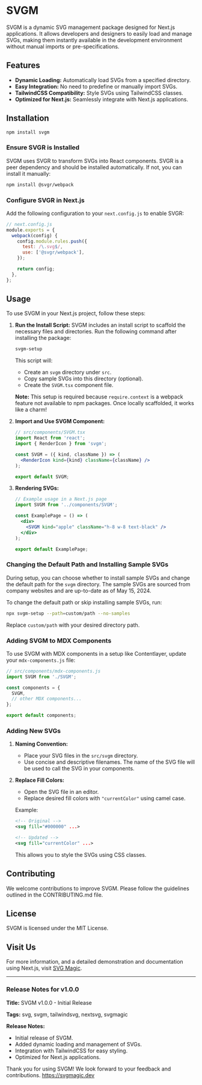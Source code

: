 
# SVGM

SVGM is a dynamic SVG management package designed for Next.js applications. It allows developers and designers to easily load and manage SVGs, making them instantly available in the development environment without manual imports or pre-specifications.

## Features

- **Dynamic Loading:** Automatically load SVGs from a specified directory.
- **Easy Integration:** No need to predefine or manually import SVGs.
- **TailwindCSS Compatibility:** Style SVGs using TailwindCSS classes.
- **Optimized for Next.js:** Seamlessly integrate with Next.js applications.

## Installation

```bash
npm install svgm
```

### Ensure SVGR is Installed

SVGM uses SVGR to transform SVGs into React components. SVGR is a peer dependency and should be installed automatically. If not, you can install it manually:

```bash
npm install @svgr/webpack
```

### Configure SVGR in Next.js

Add the following configuration to your `next.config.js` to enable SVGR:

```javascript
// next.config.js
module.exports = {
  webpack(config) {
    config.module.rules.push({
      test: /\.svg$/,
      use: ['@svgr/webpack'],
    });

    return config;
  },
};
```

## Usage

To use SVGM in your Next.js project, follow these steps:

1. **Run the Install Script:**
   SVGM includes an install script to scaffold the necessary files and directories. Run the following command after installing the package:

   ```bash
   svgm-setup
   ```

   This script will:
   - Create an `svgm` directory under `src`.
   - Copy sample SVGs into this directory (optional).
   - Create the `SVGM.tsx` component file.

   **Note:** This setup is required because `require.context` is a webpack feature not available to npm packages. Once locally scaffolded, it works like a charm!

2. **Import and Use SVGM Component:**

   ```jsx
   // src/components/SVGM.tsx
   import React from 'react';
   import { RenderIcon } from 'svgm';

   const SVGM = ({ kind, className }) => (
     <RenderIcon kind={kind} className={className} />
   );

   export default SVGM;
   ```

3. **Rendering SVGs:**

   ```jsx
   // Example usage in a Next.js page
   import SVGM from '../components/SVGM';

   const ExamplePage = () => (
     <div>
       <SVGM kind="apple" className="h-8 w-8 text-black" />
     </div>
   );

   export default ExamplePage;
   ```

### Changing the Default Path and Installing Sample SVGs

During setup, you can choose whether to install sample SVGs and change the default path for the `svgm` directory. The sample SVGs are sourced from company websites and are up-to-date as of May 15, 2024.

To change the default path or skip installing sample SVGs, run:

```bash
npx svgm-setup --path=custom/path --no-samples
```

Replace `custom/path` with your desired directory path.

### Adding SVGM to MDX Components

To use SVGM with MDX components in a setup like Contentlayer, update your `mdx-components.js` file:

```javascript
// src/components/mdx-components.js
import SVGM from './SVGM';

const components = {
  SVGM,
  // other MDX components...
};

export default components;
```

### Adding New SVGs

1. **Naming Convention:**
   - Place your SVG files in the `src/svgm` directory.
   - Use concise and descriptive filenames. The name of the SVG file will be used to call the SVG in your components.

2. **Replace Fill Colors:**
   - Open the SVG file in an editor.
   - Replace desired fill colors with `"currentColor"` using camel case.

   Example:
   ```svg
   <!-- Original -->
   <svg fill="#000000" ...>
   
   <!-- Updated -->
   <svg fill="currentColor" ...>
   ```

   This allows you to style the SVGs using CSS classes.

## Contributing

We welcome contributions to improve SVGM. Please follow the guidelines outlined in the CONTRIBUTING.md file.

## License

SVGM is licensed under the MIT License.

## Visit Us

For more information, and a detailed demonstration and documentation using Next.js, visit [SVG Magic](https://svgmagic.dev).

---

### Release Notes for v1.0.0

**Title:** SVGM v1.0.0 - Initial Release

**Tags:** svg, svgm, tailwindsvg, nextsvg, svgmagic

**Release Notes:**
- Initial release of SVGM.
- Added dynamic loading and management of SVGs.
- Integration with TailwindCSS for easy styling.
- Optimized for Next.js applications.

Thank you for using SVGM! We look forward to your feedback and contributions.
https://svgmagic.dev
